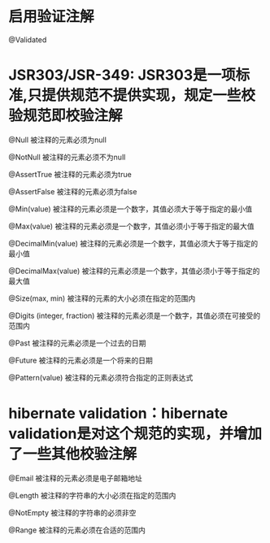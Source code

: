 # 启用验证注解
@Validated

# JSR303/JSR-349: JSR303是一项标准,只提供规范不提供实现，规定一些校验规范即校验注解
@Null 
被注释的元素必须为null

@NotNull 
被注释的元素必须不为null

@AssertTrue 
被注释的元素必须为true

@AssertFalse 
被注释的元素必须为false

@Min(value) 
被注释的元素必须是一个数字，其值必须大于等于指定的最小值

@Max(value) 
被注释的元素必须是一个数字，其值必须小于等于指定的最大值

@DecimalMin(value) 
被注释的元素必须是一个数字，其值必须大于等于指定的最小值

@DecimalMax(value) 
被注释的元素必须是一个数字，其值必须小于等于指定的最大值

@Size(max, min) 
被注释的元素的大小必须在指定的范围内

@Digits (integer, fraction) 
被注释的元素必须是一个数字，其值必须在可接受的范围内

@Past 
被注释的元素必须是一个过去的日期

@Future 
被注释的元素必须是一个将来的日期

@Pattern(value) 
被注释的元素必须符合指定的正则表达式

# hibernate validation：hibernate validation是对这个规范的实现，并增加了一些其他校验注解
@Email 
被注释的元素必须是电子邮箱地址

@Length 
被注释的字符串的大小必须在指定的范围内

@NotEmpty 
被注释的字符串的必须非空

@Range 
被注释的元素必须在合适的范围内